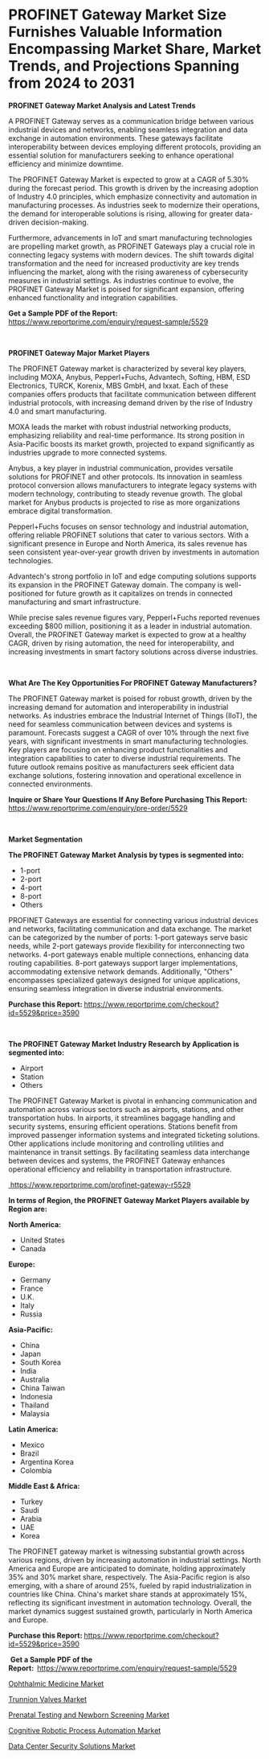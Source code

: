 <p><h1>PROFINET Gateway Market Size Furnishes Valuable Information Encompassing Market Share, Market Trends, and Projections Spanning from 2024 to 2031</h1></p><p><strong>PROFINET Gateway Market Analysis and Latest Trends</strong></p>
<p><p>A PROFINET Gateway serves as a communication bridge between various industrial devices and networks, enabling seamless integration and data exchange in automation environments. These gateways facilitate interoperability between devices employing different protocols, providing an essential solution for manufacturers seeking to enhance operational efficiency and minimize downtime.</p><p>The PROFINET Gateway Market is expected to grow at a CAGR of 5.30% during the forecast period. This growth is driven by the increasing adoption of Industry 4.0 principles, which emphasize connectivity and automation in manufacturing processes. As industries seek to modernize their operations, the demand for interoperable solutions is rising, allowing for greater data-driven decision-making. </p><p>Furthermore, advancements in IoT and smart manufacturing technologies are propelling market growth, as PROFINET Gateways play a crucial role in connecting legacy systems with modern devices. The shift towards digital transformation and the need for increased productivity are key trends influencing the market, along with the rising awareness of cybersecurity measures in industrial settings. As industries continue to evolve, the PROFINET Gateway Market is poised for significant expansion, offering enhanced functionality and integration capabilities.</p></p>
<p><strong>Get a Sample PDF of the Report:&nbsp;</strong> <a href="https://www.reportprime.com/enquiry/request-sample/5529">https://www.reportprime.com/enquiry/request-sample/5529</a></p>
<p>&nbsp;</p>
<p><strong>PROFINET Gateway Major Market Players</strong></p>
<p><p>The PROFINET Gateway market is characterized by several key players, including MOXA, Anybus, Pepperl+Fuchs, Advantech, Softing, HBM, ESD Electronics, TURCK, Korenix, MBS GmbH, and Ixxat. Each of these companies offers products that facilitate communication between different industrial protocols, with increasing demand driven by the rise of Industry 4.0 and smart manufacturing.</p><p>MOXA leads the market with robust industrial networking products, emphasizing reliability and real-time performance. Its strong position in Asia-Pacific boosts its market growth, projected to expand significantly as industries upgrade to more connected systems.</p><p>Anybus, a key player in industrial communication, provides versatile solutions for PROFINET and other protocols. Its innovation in seamless protocol conversion allows manufacturers to integrate legacy systems with modern technology, contributing to steady revenue growth. The global market for Anybus products is projected to rise as more organizations embrace digital transformation.</p><p>Pepperl+Fuchs focuses on sensor technology and industrial automation, offering reliable PROFINET solutions that cater to various sectors. With a significant presence in Europe and North America, its sales revenue has seen consistent year-over-year growth driven by investments in automation technologies.</p><p>Advantech's strong portfolio in IoT and edge computing solutions supports its expansion in the PROFINET Gateway domain. The company is well-positioned for future growth as it capitalizes on trends in connected manufacturing and smart infrastructure.</p><p>While precise sales revenue figures vary, Pepperl+Fuchs reported revenues exceeding $800 million, positioning it as a leader in industrial automation. Overall, the PROFINET Gateway market is expected to grow at a healthy CAGR, driven by rising automation, the need for interoperability, and increasing investments in smart factory solutions across diverse industries.</p></p>
<p>&nbsp;</p>
<p><strong>What Are The Key Opportunities For PROFINET Gateway Manufacturers?</strong></p>
<p><p>The PROFINET Gateway market is poised for robust growth, driven by the increasing demand for automation and interoperability in industrial networks. As industries embrace the Industrial Internet of Things (IIoT), the need for seamless communication between devices and systems is paramount. Forecasts suggest a CAGR of over 10% through the next five years, with significant investments in smart manufacturing technologies. Key players are focusing on enhancing product functionalities and integration capabilities to cater to diverse industrial requirements. The future outlook remains positive as manufacturers seek efficient data exchange solutions, fostering innovation and operational excellence in connected environments.</p></p>
<p><strong>Inquire or Share Your Questions If Any Before Purchasing This Report:</strong> <a href="https://www.reportprime.com/enquiry/pre-order/5529">https://www.reportprime.com/enquiry/pre-order/5529</a></p>
<p>&nbsp;</p>
<p><strong>Market Segmentation</strong></p>
<p><strong>The PROFINET Gateway Market Analysis by types is segmented into:</strong></p>
<p><ul><li>1-port</li><li>2-port</li><li>4-port</li><li>8-port</li><li>Others</li></ul></p>
<p><p>PROFINET Gateways are essential for connecting various industrial devices and networks, facilitating communication and data exchange. The market can be categorized by the number of ports: 1-port gateways serve basic needs, while 2-port gateways provide flexibility for interconnecting two networks. 4-port gateways enable multiple connections, enhancing data routing capabilities. 8-port gateways support larger implementations, accommodating extensive network demands. Additionally, "Others" encompasses specialized gateways designed for unique applications, ensuring seamless integration in diverse industrial environments.</p></p>
<p><strong>Purchase this Report:&nbsp;</strong><a href="https://www.reportprime.com/checkout?id=5529&price=3590">https://www.reportprime.com/checkout?id=5529&price=3590</a></p>
<p>&nbsp;</p>
<p><strong>The PROFINET Gateway Market Industry Research by Application is segmented into:</strong></p>
<p><ul><li>Airport</li><li>Station</li><li>Others</li></ul></p>
<p><p>The PROFINET Gateway Market is pivotal in enhancing communication and automation across various sectors such as airports, stations, and other transportation hubs. In airports, it streamlines baggage handling and security systems, ensuring efficient operations. Stations benefit from improved passenger information systems and integrated ticketing solutions. Other applications include monitoring and controlling utilities and maintenance in transit settings. By facilitating seamless data interchange between devices and systems, the PROFINET Gateway enhances operational efficiency and reliability in transportation infrastructure. </p></p>
<p><a href="https://www.reportprime.com/profinet-gateway-r5529">&nbsp;https://www.reportprime.com/profinet-gateway-r5529</a></p>
<p><strong>In terms of Region, the PROFINET Gateway Market Players available by Region are:</strong></p>
<p>
    <p> <strong> North America: </strong>
        <ul>
            <li>United States</li>
            <li>Canada</li>
        </ul>
        </p> 
    <p> <strong> Europe: </strong>
        <ul>
            <li>Germany</li>
            <li>France</li>
            <li>U.K.</li>
            <li>Italy</li>
            <li>Russia</li>
        </ul>
        </p> 
    <p> <strong> Asia-Pacific: </strong>
        <ul>
            <li>China</li>
            <li>Japan</li>
            <li>South Korea</li>
            <li>India</li>
            <li>Australia</li>
            <li>China Taiwan</li>
            <li>Indonesia</li>
            <li>Thailand</li>
            <li>Malaysia</li>
        </ul>
        </p> 
    <p> <strong> Latin America: </strong>
        <ul>
            <li>Mexico</li>
            <li>Brazil</li>
            <li>Argentina Korea</li>
            <li>Colombia</li>
        </ul>
        </p> 
    <p> <strong> Middle East & Africa: </strong>
        <ul>
            <li>Turkey</li>
            <li>Saudi</li>
            <li>Arabia</li>
            <li>UAE</li>
            <li>Korea</li>
        </ul>
    </p>
    </p>
<p><p>The PROFINET gateway market is witnessing substantial growth across various regions, driven by increasing automation in industrial settings. North America and Europe are anticipated to dominate, holding approximately 35% and 30% market share, respectively. The Asia-Pacific region is also emerging, with a share of around 25%, fueled by rapid industrialization in countries like China. China's market share stands at approximately 15%, reflecting its significant investment in automation technology. Overall, the market dynamics suggest sustained growth, particularly in North America and Europe.</p></p>
<p><strong>Purchase this Report: </strong><a href="https://www.reportprime.com/checkout?id=5529&price=3590">https://www.reportprime.com/checkout?id=5529&price=3590</a></p>
<p>&nbsp;<strong>Get a Sample PDF of the Report:&nbsp;&nbsp;</strong><a href="https://www.reportprime.com/enquiry/request-sample/5529">https://www.reportprime.com/enquiry/request-sample/5529</a></p>
<p><strong></strong></p>
<p><p><a href="https://issuu.com/reportprime-2/docs/ophthalmic-medicine-market-size-203_1cdaf7f382a541">Ophthalmic Medicine Market</a></p><p><a href="https://issuu.com/reportprime-2/docs/trunnion-valves-market-size-2030.pp_83f8b2f168615c">Trunnion Valves Market</a></p><p><a href="https://www.linkedin.com/pulse/comprehensive-look-product-type-prenatal-testingnewborn-screening-ldexc?trackingId=VMD0f7hORueL4Wmy1boTYw%3D%3D">Prenatal Testing and Newborn Screening Market</a></p><p><a href="https://www.linkedin.com/pulse/cognitive-robotic-process-automation-market-trends-analysis--3nzhc?trackingId=D%2BxJLSvuSFGHkT8ql2Hs7A%3D%3D">Cognitive Robotic Process Automation Market</a></p><p><a href="https://www.linkedin.com/pulse/market-dynamics-future-trends-global-data-center-security-k1hlc?trackingId=SMP92VcyQw2CNwW02MnAoQ%3D%3D">Data Center Security Solutions Market</a></p></p>